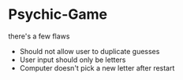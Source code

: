 # Psychic-Game

there's a few flaws
- Should not allow user to duplicate guesses
- User input should only be letters
- Computer doesn't pick a new letter after restart 